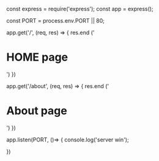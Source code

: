 const express = require('express');
const app = express();

const PORT = process.env.PORT || 80;

app.get('/', (req, res) => {
    res.end ('<h1>HOME page</h1>') 
})

app.get('/about', (req, res) => {
    res.end ('<h1>About page</h1>') 
})

app.listen(PORT, ()=>
{
console.log('server win');

})
